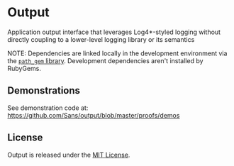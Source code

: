 # Output

Application output interface that leverages Log4*-styled logging without directly coupling to a lower-level logging library or its semantics

NOTE: Dependencies are linked locally in the development environment via the [`path_gem` library](https://github.com/Sans/path-gem). Development dependencies aren't installed by RubyGems.

## Demonstrations

See demonstration code at: https://github.com/Sans/output/blob/master/proofs/demos

## License

Output is released under the [MIT License](https://github.com/Sans/output/blob/master/MIT-license.txt).
